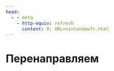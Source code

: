 ```yaml
---
head:
  - - meta
    - http-equiv: refresh
      content: 0; URL=nintendowfc.html
---
```


# Перенаправляем

